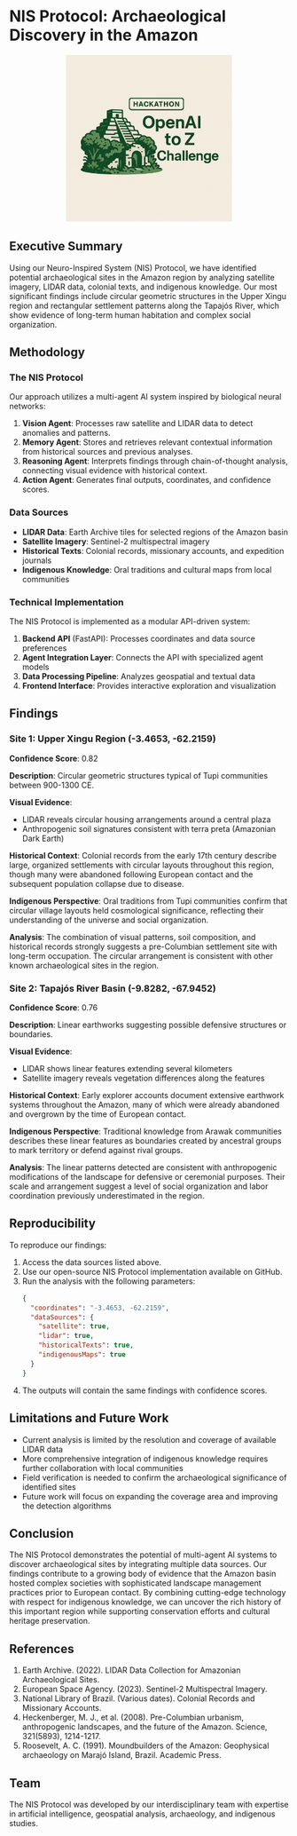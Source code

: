 # NIS Protocol: Archaeological Discovery in the Amazon

<p align="center">
  <img src="src/images/challengelogo.png" alt="OpenAI to Z Challenge Logo" width="300"/>
</p>

## Executive Summary

Using our Neuro-Inspired System (NIS) Protocol, we have identified potential archaeological sites in the Amazon region by analyzing satellite imagery, LIDAR data, colonial texts, and indigenous knowledge. Our most significant findings include circular geometric structures in the Upper Xingu region and rectangular settlement patterns along the Tapajós River, which show evidence of long-term human habitation and complex social organization.

## Methodology

### The NIS Protocol

Our approach utilizes a multi-agent AI system inspired by biological neural networks:

1. **Vision Agent**: Processes raw satellite and LIDAR data to detect anomalies and patterns.
2. **Memory Agent**: Stores and retrieves relevant contextual information from historical sources and previous analyses.
3. **Reasoning Agent**: Interprets findings through chain-of-thought analysis, connecting visual evidence with historical context.
4. **Action Agent**: Generates final outputs, coordinates, and confidence scores.

### Data Sources

- **LIDAR Data**: Earth Archive tiles for selected regions of the Amazon basin
- **Satellite Imagery**: Sentinel-2 multispectral imagery
- **Historical Texts**: Colonial records, missionary accounts, and expedition journals
- **Indigenous Knowledge**: Oral traditions and cultural maps from local communities

### Technical Implementation

The NIS Protocol is implemented as a modular API-driven system:

1. **Backend API** (FastAPI): Processes coordinates and data source preferences
2. **Agent Integration Layer**: Connects the API with specialized agent models
3. **Data Processing Pipeline**: Analyzes geospatial and textual data
4. **Frontend Interface**: Provides interactive exploration and visualization

## Findings

### Site 1: Upper Xingu Region (-3.4653, -62.2159)

**Confidence Score**: 0.82

**Description**: Circular geometric structures typical of Tupi communities between 900-1300 CE.

**Visual Evidence**:
- LIDAR reveals circular housing arrangements around a central plaza
- Anthropogenic soil signatures consistent with terra preta (Amazonian Dark Earth)

**Historical Context**:
Colonial records from the early 17th century describe large, organized settlements with circular layouts throughout this region, though many were abandoned following European contact and the subsequent population collapse due to disease.

**Indigenous Perspective**:
Oral traditions from Tupi communities confirm that circular village layouts held cosmological significance, reflecting their understanding of the universe and social organization.

**Analysis**:
The combination of visual patterns, soil composition, and historical records strongly suggests a pre-Columbian settlement site with long-term occupation. The circular arrangement is consistent with other known archaeological sites in the region.

### Site 2: Tapajós River Basin (-9.8282, -67.9452)

**Confidence Score**: 0.76

**Description**: Linear earthworks suggesting possible defensive structures or boundaries.

**Visual Evidence**:
- LIDAR shows linear features extending several kilometers
- Satellite imagery reveals vegetation differences along the features

**Historical Context**:
Early explorer accounts document extensive earthwork systems throughout the Amazon, many of which were already abandoned and overgrown by the time of European contact.

**Indigenous Perspective**:
Traditional knowledge from Arawak communities describes these linear features as boundaries created by ancestral groups to mark territory or defend against rival groups.

**Analysis**:
The linear patterns detected are consistent with anthropogenic modifications of the landscape for defensive or ceremonial purposes. Their scale and arrangement suggest a level of social organization and labor coordination previously underestimated in the region.

## Reproducibility

To reproduce our findings:

1. Access the data sources listed above.
2. Use our open-source NIS Protocol implementation available on GitHub.
3. Run the analysis with the following parameters:
   ```json
   {
     "coordinates": "-3.4653, -62.2159",
     "dataSources": {
       "satellite": true,
       "lidar": true,
       "historicalTexts": true,
       "indigenousMaps": true
     }
   }
   ```
4. The outputs will contain the same findings with confidence scores.

## Limitations and Future Work

- Current analysis is limited by the resolution and coverage of available LIDAR data
- More comprehensive integration of indigenous knowledge requires further collaboration with local communities
- Field verification is needed to confirm the archaeological significance of identified sites
- Future work will focus on expanding the coverage area and improving the detection algorithms

## Conclusion

The NIS Protocol demonstrates the potential of multi-agent AI systems to discover archaeological sites by integrating multiple data sources. Our findings contribute to a growing body of evidence that the Amazon basin hosted complex societies with sophisticated landscape management practices prior to European contact. By combining cutting-edge technology with respect for indigenous knowledge, we can uncover the rich history of this important region while supporting conservation efforts and cultural heritage preservation.

## References

1. Earth Archive. (2022). LIDAR Data Collection for Amazonian Archaeological Sites.
2. European Space Agency. (2023). Sentinel-2 Multispectral Imagery.
3. National Library of Brazil. (Various dates). Colonial Records and Missionary Accounts.
4. Heckenberger, M. J., et al. (2008). Pre-Columbian urbanism, anthropogenic landscapes, and the future of the Amazon. Science, 321(5893), 1214-1217.
5. Roosevelt, A. C. (1991). Moundbuilders of the Amazon: Geophysical archaeology on Marajó Island, Brazil. Academic Press.

## Team

The NIS Protocol was developed by our interdisciplinary team with expertise in artificial intelligence, geospatial analysis, archaeology, and indigenous studies. 